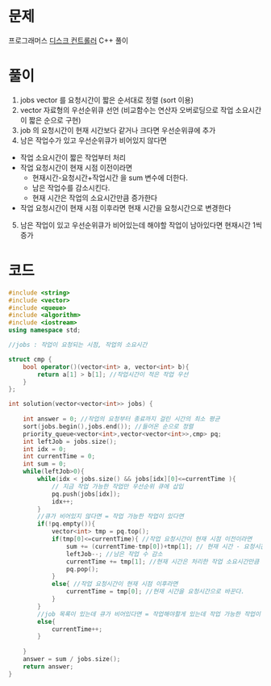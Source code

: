 # 문제
프로그래머스 [디스크 컨트롤러](https://programmers.co.kr/learn/courses/30/lessons/42627) C++ 풀이
# 풀이
1. jobs vector 를 요청시간이 짧은 순서대로 정렬 (sort 이용)
2. vector<int> 자료형의 우선순위큐 선언 (비교함수는 연산자 오버로딩으로 작업 소요시간이 짧은 순으로 구현)
3. job 의 요청시간이 현재 시간보다 같거나 크다면 우선순위큐에 추가<br>
4. 남은 작업수가 있고 우선순위큐가 비어있지 않다면 
- 작업 소요시간이 짧은 작업부터 처리
- 작업 요청시간이 현재 시점 이전이라면 
  - 현재시간-요청시간+작업시간 을 sum 변수에 더한다.
  - 남은 작업수를 감소시킨다.
  - 현재 시간은 작업의 소요시간만큼 증가한다
- 작업 요청시간이 현재 시점 이후라면 현재 시간을 요청시간으로 변경한다
5. 남은 작업이 있고 우선순위큐가 비어있는데 해야할 작업이 남아있다면 현재시간 1씩 증가<br>

# 코드
```cpp
#include <string>
#include <vector>
#include <queue>
#include <algorithm>
#include <iostream>
using namespace std;

//jobs : 작업이 요청되는 시점, 작업의 소요시간

struct cmp {
    bool operator()(vector<int> a, vector<int> b){
        return a[1] > b[1]; //작업시간이 적은 작업 우선
    }    
};

int solution(vector<vector<int>> jobs) {
    
    int answer = 0; //작업의 요청부터 종료까지 걸린 시간의 최소 평균
    sort(jobs.begin(),jobs.end()); //들어온 순으로 정렬
    priority_queue<vector<int>,vector<vector<int>>,cmp> pq;
    int leftJob = jobs.size();
    int idx = 0;
    int currentTime = 0;
    int sum = 0;
    while(leftJob>0){
        while(idx < jobs.size() && jobs[idx][0]<=currentTime ){
            // 지금 작업 가능한 작업만 우선순위 큐에 삽입
            pq.push(jobs[idx]);
            idx++;
        }
        //큐가 비어있지 않다면 = 작업 가능한 작업이 있다면
        if(!pq.empty()){
            vector<int> tmp = pq.top();
            if(tmp[0]<=currentTime){ //작업 요청시간이 현재 시점 이전이라면
                sum += (currentTime-tmp[0])+tmp[1]; // 현재 시간 - 요청시간 + 작업시간
                leftJob--; //남은 작업 수 감소
                currentTime += tmp[1]; //현재 시간은 처리한 작업 소요시간만큼 증가
                pq.pop();
            }
            else{ //작업 요청시간이 현재 시점 이후라면
                currentTime = tmp[0]; //현재 시간을 요청시간으로 바꾼다.
            }
        }
        //job 목록이 있는데 큐가 비어있다면 = 작업해야할게 있는데 작업 가능한 작업이 없다면
        else{
            currentTime++;
        }
        
    }
    answer = sum / jobs.size();
    return answer;
}
```
